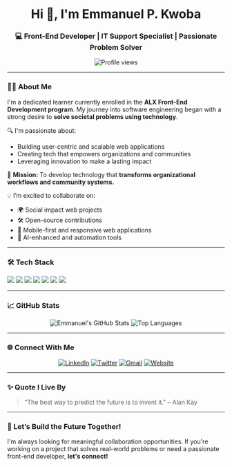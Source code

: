 <!-- Header Section -->
<h1 align="center">Hi 👋, I'm Emmanuel P. Kwoba</h1>
<h3 align="center">💻 Front-End Developer | IT Support Specialist | Passionate Problem Solver</h3>

<p align="center">
  <img src="https://komarev.com/ghpvc/?username=emmanuelkwoba&label=Profile%20views&color=0e75b6&style=flat" alt="Profile views" />
</p>

---

### 🧑‍💻 About Me

I'm a dedicated learner currently enrolled in the **ALX Front-End Development program**. My journey into software engineering began with a strong desire to **solve societal problems using technology**.

🔍 I'm passionate about:
- Building user-centric and scalable web applications  
- Creating tech that empowers organizations and communities  
- Leveraging innovation to make a lasting impact  

🎯 **Mission:** To develop technology that **transforms organizational workflows and community systems.**

💡 I’m excited to collaborate on:
- 🌍 Social impact web projects  
- 🛠 Open-source contributions  
- 📱 Mobile-first and responsive web applications  
- 🧠 AI-enhanced and automation tools

---

### 🛠️ Tech Stack

<p>
  <img src="https://img.shields.io/badge/HTML5-E34F26?logo=html5&logoColor=white" />
  <img src="https://img.shields.io/badge/CSS3-1572B6?logo=css3&logoColor=white" />
  <img src="https://img.shields.io/badge/JavaScript-F7DF1E?logo=javascript&logoColor=black" />
  <img src="https://img.shields.io/badge/React-20232A?logo=react&logoColor=61DAFB" />
  <img src="https://img.shields.io/badge/Python-3776AB?logo=python&logoColor=white" />
  <img src="https://img.shields.io/badge/Git-F05032?logo=git&logoColor=white" />
  <img src="https://img.shields.io/badge/GitHub-181717?logo=github&logoColor=white" />
</p>

---

### 📈 GitHub Stats

<p align="center">
  <img src="https://github-readme-stats.vercel.app/api?username=emmanuelkwoba&show_icons=true&theme=default" alt="Emmanuel's GitHub Stats" />
  <img src="https://github-readme-stats.vercel.app/api/top-langs/?username=emmanuelkwoba&layout=compact&theme=default" alt="Top Languages" />
</p>

---

### 🌐 Connect With Me

<p align="center">
  <a href="https://linkedin.com/in/emmanuelkwoba" target="_blank"><img src="https://img.shields.io/badge/LinkedIn-0A66C2?logo=linkedin&logoColor=white" alt="LinkedIn"/></a>
  <a href="https://twitter.com/emmanuelkwoba" target="_blank"><img src="https://img.shields.io/badge/Twitter-1DA1F2?logo=twitter&logoColor=white" alt="Twitter"/></a>
  <a href="mailto:emmanuel.kwoba@gmail.com"><img src="https://img.shields.io/badge/Email-D14836?logo=gmail&logoColor=white" alt="Gmail"/></a>
  <a href="https://www.imarketdigipreneur.com" target="_blank"><img src="https://img.shields.io/badge/Website-000000?logo=vercel&logoColor=white" alt="Website"/></a>
</p>

---

### ✨ Quote I Live By

> "The best way to predict the future is to invent it." – Alan Kay

---

### 🔭 Let’s Build the Future Together!

I'm always looking for meaningful collaboration opportunities. If you're working on a project that solves real-world problems or need a passionate front-end developer, **let's connect!**

